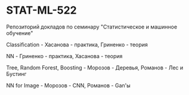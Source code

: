 # STAT-ML-522
Репозиторий докладов по семинару "Статистическое и машинное обучение"

Classification - Хасанова - практика, Гриненко - теория

NN - Гриненко - практика, Хасанова - теория

Tree, Random Forest, Boosting - Морозов - Деревья, Романов - Лес и Бустинг

NN for Image - Морозов - CNN, Романов - Gan'ы
